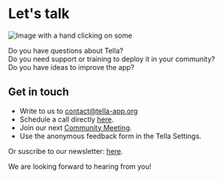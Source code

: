 <div className="section" id="get-in-touch">
    <h1>Let's talk</h1>
    <div className="columns">
        <div className="column">
            <img className="home-illustrations" src="img/contact.png" alt="Image with a hand clicking on some"/>
        </div>
        <div className="column">
            <p>
                Do you have questions about Tella?<br/> 
                Do you need support or training to deploy it in your community?<br/>
                Do you have ideas to improve the app?<br/>
            </p>
            <h2>Get in touch</h2>
            <ul>
                <li> Write to us to <a href="mailto:contact@tella-app.org">contact@tella-app.org</a></li>
                <li> Schedule a call directly <a href="https://calendly.com/d/grp-5v7-rjf/tella-meeting">here</a>.</li>
                <li> Join our next <a href="/community-meetings">Community Meeting</a>.</li>
                <li> Use the anonymous feedback form in the Tella Settings.</li>
            </ul>
            <p> Or suscribe to our newsletter: <a href="https://blog.wearehorizontal.org/tag/tella/">here</a>. </p>
            <p>We are looking forward to hearing from you!</p>
        </div>           
    </div>
</div>